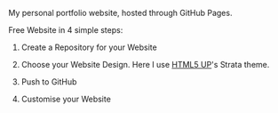 My personal portfolio website, hosted through GitHub Pages.

Free Website in 4 simple steps:

1) Create a Repository for your Website 

2) Choose your Website Design. Here I use [HTML5 UP](https://html5up.net/)'s Strata theme. 

3) Push to GitHub

4) Customise your Website
